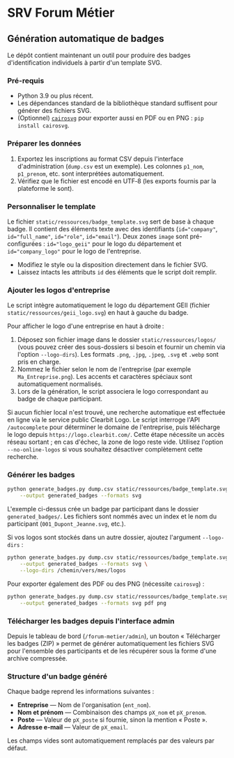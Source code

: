 # SRV Forum Métier

## Génération automatique de badges

Le dépôt contient maintenant un outil pour produire des badges
d'identification individuels à partir d'un template SVG.

### Pré-requis

* Python 3.9 ou plus récent.
* Les dépendances standard de la bibliothèque standard suffisent pour
  générer des fichiers SVG.
* (Optionnel) [`cairosvg`](https://cairosvg.org/) pour exporter aussi en PDF
  ou en PNG : `pip install cairosvg`.

### Préparer les données

1. Exportez les inscriptions au format CSV depuis l'interface d'administration
   (`dump.csv` est un exemple). Les colonnes `p1_nom`, `p1_prenom`, etc. sont
   interprétées automatiquement.
2. Vérifiez que le fichier est encodé en UTF‑8 (les exports fournis par la
   plateforme le sont).

### Personnaliser le template

Le fichier `static/ressources/badge_template.svg` sert de base à chaque badge.
Il contient des éléments texte avec des identifiants (`id="company"`,
`id="full_name"`, `id="role"`, `id="email"`). Deux zones `image` sont
pré-configurées : `id="logo_geii"` pour le logo du département et
`id="company_logo"` pour le logo de l'entreprise.

* Modifiez le style ou la disposition directement dans le fichier SVG.
* Laissez intacts les attributs `id` des éléments que le script doit remplir.

### Ajouter les logos d'entreprise

Le script intègre automatiquement le logo du département GEII (fichier
`static/ressources/geii_logo.svg`) en haut à gauche du badge.

Pour afficher le logo d'une entreprise en haut à droite :

1. Déposez son fichier image dans le dossier `static/ressources/logos/` (vous
   pouvez créer des sous-dossiers si besoin et fournir un chemin via l'option
   `--logo-dirs`). Les formats `.png`, `.jpg`, `.jpeg`, `.svg` et `.webp` sont
   pris en charge.
2. Nommez le fichier selon le nom de l'entreprise (par exemple
   `Ma_Entreprise.png`). Les accents et caractères spéciaux sont automatiquement
   normalisés.
3. Lors de la génération, le script associera le logo correspondant au badge de
   chaque participant.

Si aucun fichier local n'est trouvé, une recherche automatique est effectuée en
ligne via le service public Clearbit Logo. Le script interroge l'API
`/autocomplete` pour déterminer le domaine de l'entreprise, puis télécharge le
logo depuis `https://logo.clearbit.com/`. Cette étape nécessite un accès réseau
sortant ; en cas d'échec, la zone de logo reste vide. Utilisez l'option
`--no-online-logos` si vous souhaitez désactiver complètement cette recherche.

### Générer les badges

```bash
python generate_badges.py dump.csv static/ressources/badge_template.svg \
    --output generated_badges --formats svg
```

L'exemple ci-dessus crée un badge par participant dans le dossier
`generated_badges/`. Les fichiers sont nommés avec un index et le nom du
participant (`001_Dupont_Jeanne.svg`, etc.).

Si vos logos sont stockés dans un autre dossier, ajoutez l'argument
`--logo-dirs` :

```bash
python generate_badges.py dump.csv static/ressources/badge_template.svg \
    --output generated_badges --formats svg \
    --logo-dirs /chemin/vers/mes/logos
```

Pour exporter également des PDF ou des PNG (nécessite `cairosvg`) :

```bash
python generate_badges.py dump.csv static/ressources/badge_template.svg \
    --output generated_badges --formats svg pdf png
```

### Télécharger les badges depuis l'interface admin

Depuis le tableau de bord (`/forum-metier/admin`), un bouton « Télécharger les badges (ZIP) » permet de générer automatiquement les fichiers SVG pour l'ensemble des participants et de les récupérer sous la forme d'une archive compressée.

### Structure d'un badge généré

Chaque badge reprend les informations suivantes :

* **Entreprise** — Nom de l'organisation (`ent_nom`).
* **Nom et prénom** — Combinaison des champs `pX_nom` et `pX_prenom`.
* **Poste** — Valeur de `pX_poste` si fournie, sinon la mention « Poste ».
* **Adresse e-mail** — Valeur de `pX_email`.

Les champs vides sont automatiquement remplacés par des valeurs par défaut.

